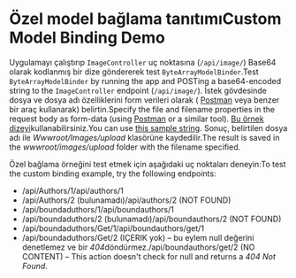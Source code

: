 # <a name="custom-model-binding-demo"></a><span data-ttu-id="651dd-101">Özel model bağlama tanıtımı</span><span class="sxs-lookup"><span data-stu-id="651dd-101">Custom Model Binding Demo</span></span>

<span data-ttu-id="651dd-102">Uygulamayı çalıştırıp `ImageController` uç noktasına (`/api/image/`) Base64 olarak kodlanmış bir dize göndererek test `ByteArrayModelBinder`.</span><span class="sxs-lookup"><span data-stu-id="651dd-102">Test `ByteArrayModelBinder` by running the app and POSTing a base64-encoded string to the `ImageController` endpoint (`/api/image/`).</span></span> <span data-ttu-id="651dd-103">İstek gövdesinde dosya ve dosya adı özelliklerini form verileri olarak ( [Postman](https://www.getpostman.com/) veya benzer bir araç kullanarak) belirtin.</span><span class="sxs-lookup"><span data-stu-id="651dd-103">Specify the file and filename properties in the request body as form-data (using [Postman](https://www.getpostman.com/) or a similar tool).</span></span> <span data-ttu-id="651dd-104">[Bu örnek dizeyi](Base64String.txt)kullanabilirsiniz.</span><span class="sxs-lookup"><span data-stu-id="651dd-104">You can use [this sample string](Base64String.txt).</span></span> <span data-ttu-id="651dd-105">Sonuç, belirtilen dosya adı ile *Wwwroot/Images/upload* klasörüne kaydedilir.</span><span class="sxs-lookup"><span data-stu-id="651dd-105">The result is saved in the *wwwroot/images/upload* folder with the filename specified.</span></span>

<span data-ttu-id="651dd-106">Özel bağlama örneğini test etmek için aşağıdaki uç noktaları deneyin:</span><span class="sxs-lookup"><span data-stu-id="651dd-106">To test the custom binding example, try the following endpoints:</span></span>

* <span data-ttu-id="651dd-107">/api/Authors/1</span><span class="sxs-lookup"><span data-stu-id="651dd-107">/api/authors/1</span></span>
* <span data-ttu-id="651dd-108">/api/Authors/2 (bulunamadı)</span><span class="sxs-lookup"><span data-stu-id="651dd-108">/api/authors/2 (NOT FOUND)</span></span>
* <span data-ttu-id="651dd-109">/api/boundaduthors/1</span><span class="sxs-lookup"><span data-stu-id="651dd-109">/api/boundauthors/1</span></span>
* <span data-ttu-id="651dd-110">/api/boundaduthors/2 (bulunamadı)</span><span class="sxs-lookup"><span data-stu-id="651dd-110">/api/boundauthors/2 (NOT FOUND)</span></span>
* <span data-ttu-id="651dd-111">/api/boundaduthors/Get/1</span><span class="sxs-lookup"><span data-stu-id="651dd-111">/api/boundauthors/get/1</span></span>
* <span data-ttu-id="651dd-112">/api/boundaduthors/Get/2 (IÇERIK yok) &ndash; bu eylem null değerini denetlemez ve bir *404*döndürmez.</span><span class="sxs-lookup"><span data-stu-id="651dd-112">/api/boundauthors/get/2 (NO CONTENT) &ndash; This action doesn't check for null and returns a *404 Not Found*.</span></span>
